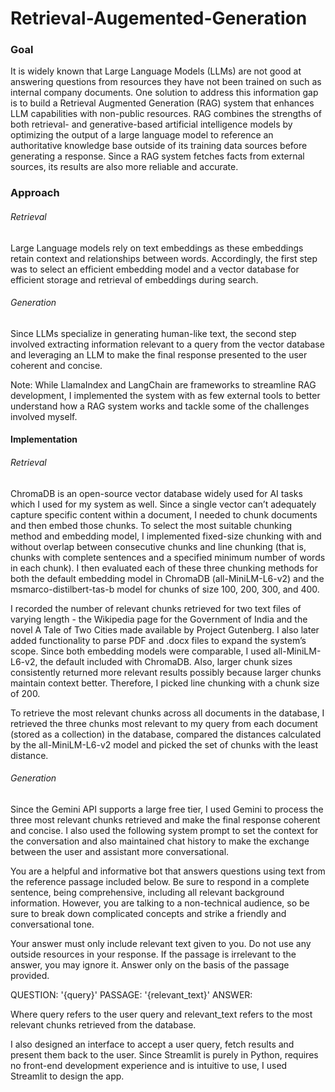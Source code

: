 # Retrieval-Augemented-Generation

### Goal
It is widely known that Large Language Models (LLMs) are not good at answering questions from resources they have not been trained on such as internal company documents. One solution to address this information gap is to build a Retrieval Augmented Generation (RAG) system that enhances LLM capabilities with non-public resources. RAG combines the strengths of both retrieval- and generative-based artificial intelligence models by optimizing the output of a large language model to reference an authoritative knowledge base outside of its training data sources before generating a response. Since a RAG system fetches facts from external sources, its results are also more reliable and accurate. 

### Approach
###### Retrieval 
Large Language models rely on text embeddings as these embeddings retain context and relationships between words. Accordingly, the first step was to select an efficient embedding model and a vector database for efficient storage and retrieval of embeddings during search. 

###### Generation 
Since LLMs specialize in generating human-like text, the second step involved extracting information relevant to a query from the vector database and leveraging an LLM to make the final response presented to the user coherent and concise.

Note: While LlamaIndex and LangChain are frameworks to streamline RAG development, I implemented the system with as few external tools to better understand how a RAG system works and tackle some of the challenges involved myself. 
 
#### Implementation
###### Retrieval 
ChromaDB is an open-source vector database widely used for AI tasks which I used for my system as well. Since a single vector can’t adequately capture specific content within a document, I needed to chunk documents and then embed those chunks. To select the most suitable chunking method and embedding model, I implemented fixed-size chunking with and without overlap between consecutive chunks and line chunking (that is, chunks with complete sentences and a specified minimum number of words in each chunk). I then evaluated each of these three chunking methods for both the default embedding model in ChromaDB (all-MiniLM-L6-v2) and the msmarco-distilbert-tas-b model for chunks of size 100, 200, 300, and 400.  

I recorded the number of relevant chunks retrieved for two text files of varying length - the Wikipedia page for the Government of India and the novel A Tale of Two Cities made available by Project Gutenberg. I also later added functionality to parse PDF and .docx files to expand the system’s scope. Since both embedding models were comparable, I used all-MiniLM-L6-v2, the default included with ChromaDB. Also, larger chunk sizes consistently returned more relevant results possibly because larger chunks maintain context better. Therefore, I picked line chunking with a chunk size of 200.

To retrieve the most relevant chunks across all documents in the database, I retrieved the three chunks most relevant to my query from each document (stored as a collection) in the database, compared the distances calculated by the all-MiniLM-L6-v2 model and picked the set of chunks with the least distance. 

###### Generation
Since the Gemini API supports a large free tier, I used Gemini to process the three most relevant chunks retrieved and make the final response coherent and concise. I also used the following system prompt to set the context for the conversation and also maintained chat history to make the exchange between the user and assistant more conversational. 

You are a helpful and informative bot that answers questions using text from the reference passage included below. Be sure to respond in a complete sentence, being comprehensive, including all relevant background information. However, you are talking to a non-technical audience, so be sure to break down complicated concepts and strike a friendly and conversational tone.

Your answer must only include relevant text given to you. Do not use any outside resources in your response. If the passage is irrelevant to the answer, you may ignore it. Answer only on the basis of the passage provided.

QUESTION: '{query}'
PASSAGE: '{relevant_text}'
ANSWER:

Where query refers to the user query and relevant_text refers to the most relevant chunks retrieved from the database.

I also designed an interface to accept a user query, fetch results and present them back to the user. Since Streamlit is purely in Python, requires no front-end development experience and is intuitive to use, I used Streamlit to design the app. 
